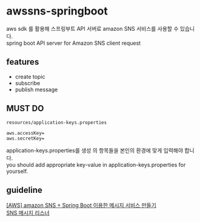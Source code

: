 # awssns-springboot

aws sdk 를 활용해 스프링부트 API 서버로 amazon SNS 서비스를 사용할 수 있습니다.  
spring boot API server for Amazon SNS client request

## features
- create topic
- subscribe
- publish message

## MUST DO
`resources/application-keys.properties`
```properties
aws.accessKey=
aws.secretKey=
```
application-keys.properties를 생성 의 항목들을 본인의 환경에 맞게 입력해야 합니다.  
you should add appropriate key-value in application-keys.properties for yourself.


## guideline
[[AWS] amazon SNS + Spring Boot 이용한 메시지 서비스 만들기](https://choichumji.tistory.com/123)  
[SNS 메시지 리스너](https://github.com/d36choi/awssns-springboot-listener)
